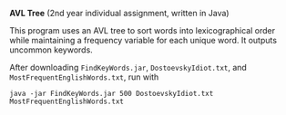 **AVL Tree**
(2nd year individual assignment, written in Java)

This program uses an AVL tree to sort words into lexicographical order while maintaining a frequency variable for each unique word. It outputs uncommon keywords.

After downloading `FindKeyWords.jar`, `DostoevskyIdiot.txt`, and `MostFrequentEnglishWords.txt`, run with

```
java -jar FindKeyWords.jar 500 DostoevskyIdiot.txt MostFrequentEnglishWords.txt
```
